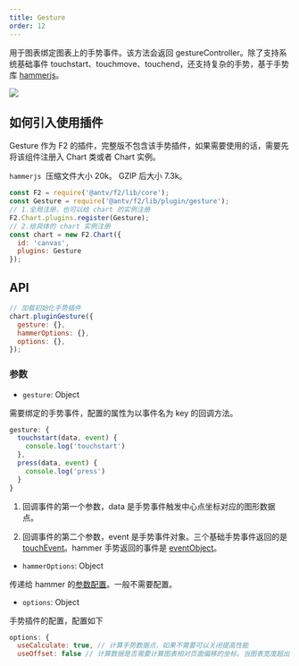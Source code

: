 ```yaml
---
title: Gesture
order: 12
---
```


用于图表绑定图表上的手势事件。该方法会返回 gestureController。除了支持系统基础事件 touchstart、touchmove、touchend，还支持复杂的手势，基于手势库 [hammerjs](https://github.com/hammerjs/hammer.js)。

![](https://cdn.yuque.com/yuque/0/2018/png/104396/1524466228977-0589fe3d-2cef-4d42-946f-ae54f2dfb18b.png#width=827)

## 如何引入使用插件

Gesture 作为 F2 的插件，完整版不包含该手势插件，如果需要使用的话，需要先将该组件注册入 Chart 类或者 Chart 实例。

`hammerjs`  压缩文件大小 20k。 GZIP 后大小 7.3k。

```javascript
const F2 = require('@antv/f2/lib/core');
const Gesture = require('@antv/f2/lib/plugin/gesture');
// 1.全局注册，也可以给 chart 的实例注册
F2.Chart.plugins.register(Gesture);
// 2.给具体的 chart 实例注册
const chart = new F2.Chart({
  id: 'canvas',
  plugins: Gesture
});
```

## API

```javascript
// 加载初始化手势插件
chart.pluginGesture({
  gesture: {},
  hammerOptions: {},
  options: {},
});
```

### 参数

- `gesture`: Object


需要绑定的手势事件，配置的属性为以事件名为 key 的回调方法。

```javascript
gesture: {
  touchstart(data, event) {
    console.log('touchstart')
  },
  press(data, event) {
    console.log('press')
  }
}
```

1. 回调事件的第一个参数，data 是手势事件触发中心点坐标对应的图形数据点。

2. 回调事件的第二个参数，event 是手势事件对象。三个基础手势事件返回的是 [touchEvent](https://developer.mozilla.org/zh-CN/docs/Web/API/TouchEvent)。hammer 手势返回的事件是 [eventObject](http://hammerjs.github.io/api/#event-object)。


- `hammerOptions`: Object


传递给 hammer 的[参数配置](http://hammerjs.github.io/api/#hammer.defaults)。一般不需要配置。

- `options`: Object


手势插件的配置，配置如下

```javascript
options: {
  useCalculate: true, // 计算手势数据点，如果不需要可以关闭提高性能
  useOffset: false // 计算数据是否需要计算图表相对页面偏移的坐标。当图表宽度超出, scroll模式，计算位置需要加
```

